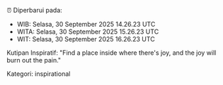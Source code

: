 ⏰ Diperbarui pada:
- WIB: Selasa, 30 September 2025 14.26.23 UTC
- WITA: Selasa, 30 September 2025 15.26.23 UTC
- WIT: Selasa, 30 September 2025 16.26.23 UTC

Kutipan Inspiratif:
"Find a place inside where there's joy, and the joy will burn out the pain."


Kategori: inspirational


